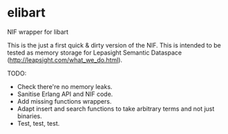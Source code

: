 elibart
=======

NIF wrapper for libart

This is the just a first quick & dirty version of the NIF. This is intended to be tested as memory storage for Lepasight Semantic Dataspace (http://leapsight.com/what_we_do.html). 

TODO:
- Check there're no memory leaks.
- Sanitise Erlang API and NIF code.
- Add missing functions wrappers.
- Adapt insert and search functions to take arbitrary terms and not just binaries.
- Test, test, test.
